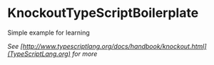 # KnockoutTypeScriptBoilerplate
Simple example for learning

*See [http://www.typescriptlang.org/docs/handbook/knockout.html](TypeScriptLang.org) for more*